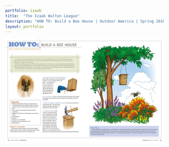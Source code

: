 ```yaml
---
portfolio: izaak
title:  "The Izaak Walton League"
description: "HOW TO: Build a Bee House | Outdoor America | Spring 2010"
layout: portfolio
---
```

<div class="row">
    <div class="col-md-12">
    <img src="../images/izaak5.jpg" class="img-fluid"/>
    </div>
</div>